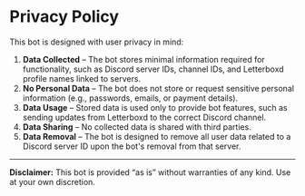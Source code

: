 # Privacy Policy

This bot is designed with user privacy in mind:

1. **Data Collected** – The bot stores minimal information required for functionality, such as Discord server IDs, channel IDs, and Letterboxd profile names linked to servers.
2. **No Personal Data** – The bot does not store or request sensitive personal information (e.g., passwords, emails, or payment details).
3. **Data Usage** – Stored data is used only to provide bot features, such as sending updates from Letterboxd to the correct Discord channel.
4. **Data Sharing** – No collected data is shared with third parties.
5. **Data Removal** – The bot is designed to remove all user data related to a Discord server ID upon the bot's removal from that server.

---

**Disclaimer:** This bot is provided “as is” without warranties of any kind. Use at your own discretion.
